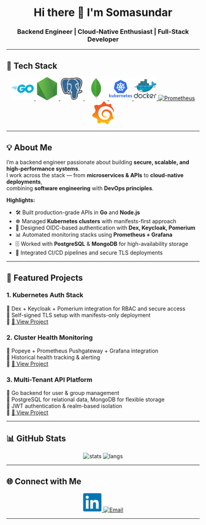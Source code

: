 <!-- Profile Header -->
<h1 align="center">Hi there 👋 I'm Somasundar</h1>
<h3 align="center">Backend Engineer | Cloud-Native Enthusiast | Full-Stack Developer</h3>

---

## 🚀 Tech Stack

<p align="center">
  <a href="https://go.dev/" target="_blank">
    <img src="https://raw.githubusercontent.com/devicons/devicon/master/icons/go/go-original-wordmark.svg" alt="Go" width="60" height="60"/>
  </a>
  <a href="https://nodejs.org/" target="_blank">
    <img src="https://raw.githubusercontent.com/devicons/devicon/master/icons/nodejs/nodejs-original.svg" alt="Node.js" width="60" height="60"/>
  </a>
  <a href="https://www.postgresql.org/" target="_blank">
    <img src="https://raw.githubusercontent.com/devicons/devicon/master/icons/postgresql/postgresql-original.svg" alt="PostgreSQL" width="60" height="60"/>
  </a>
  <a href="https://www.mongodb.com/" target="_blank">
    <img src="https://raw.githubusercontent.com/devicons/devicon/master/icons/mongodb/mongodb-original.svg" alt="MongoDB" width="60" height="60"/>
  </a>
  <a href="https://kubernetes.io/" target="_blank">
    <img src="https://raw.githubusercontent.com/devicons/devicon/master/icons/kubernetes/kubernetes-plain-wordmark.svg" alt="Kubernetes" width="60" height="60"/>
  </a>
  <a href="https://www.docker.com/" target="_blank">
    <img src="https://raw.githubusercontent.com/devicons/devicon/master/icons/docker/docker-original-wordmark.svg" alt="Docker" width="60" height="60"/>
  </a>
  <a href="https://prometheus.io/" target="_blank">
    <img src="https://upload.wikimedia.org/wikipedia/commons/3/38/Prometheus_software_logo.svg" alt="Prometheus" width="60" height="60"/>
  </a>
  <a href="https://grafana.com/" target="_blank">
    <img src="https://raw.githubusercontent.com/grafana/grafana/main/public/img/grafana_icon.svg" alt="Grafana" width="60" height="60"/>
  </a>
</p>

---

## 💡 About Me
I’m a backend engineer passionate about building **secure, scalable, and high-performance systems**.  
I work across the stack — from **microservices & APIs** to **cloud-native deployments**,  
combining **software engineering** with **DevOps principles**.

**Highlights:**
- 🛠 Built production-grade APIs in **Go** and **Node.js**
- ☸️ Managed **Kubernetes clusters** with manifests-first approach
- 🔐 Designed OIDC-based authentication with **Dex, Keycloak, Pomerium**
- 📊 Automated monitoring stacks using **Prometheus + Grafana**
- 🗄 Worked with **PostgreSQL** & **MongoDB** for high-availability storage
- 🚀 Integrated CI/CD pipelines and secure TLS deployments

---

## 📌 Featured Projects

### 1. **Kubernetes Auth Stack**
🔹 Dex + Keycloak + Pomerium integration for RBAC and secure access  
🔹 Self-signed TLS setup with manifests-only deployment  
🔹 [🔗 View Project](#)

### 2. **Cluster Health Monitoring**
🔹 Popeye + Prometheus Pushgateway + Grafana integration  
🔹 Historical health tracking & alerting  
🔹 [🔗 View Project](#)

### 3. **Multi-Tenant API Platform**
🔹 Go backend for user & group management  
🔹 PostgreSQL for relational data, MongoDB for flexible storage  
🔹 JWT authentication & realm-based isolation  
🔹 [🔗 View Project](#)

---

## 📊 GitHub Stats
<p align="center">
  <img src="https://github-readme-stats.vercel.app/api?username=somasundarkapaka&show_icons=true&theme=tokyonight" alt="stats" height="160"/>
  <img src="https://github-readme-stats.vercel.app/api/top-langs/?username=somasundarkapaka&layout=compact&theme=tokyonight" alt="langs" height="160"/>
</p>

---

## 🌐 Connect with Me
<p align="center">
  <a href="https://www.linkedin.com/in/YOUR-LINKEDIN" target="_blank">
    <img src="https://raw.githubusercontent.com/devicons/devicon/master/icons/linkedin/linkedin-original.svg" alt="LinkedIn" width="50" height="50"/>
  </a>
  <a href="mailto:youremail@example.com">
    <img src="https://upload.wikimedia.org/wikipedia/commons/4/4e/Gmail_Icon.png" alt="Email" width="50" height="50"/>
  </a>
</p>

---
